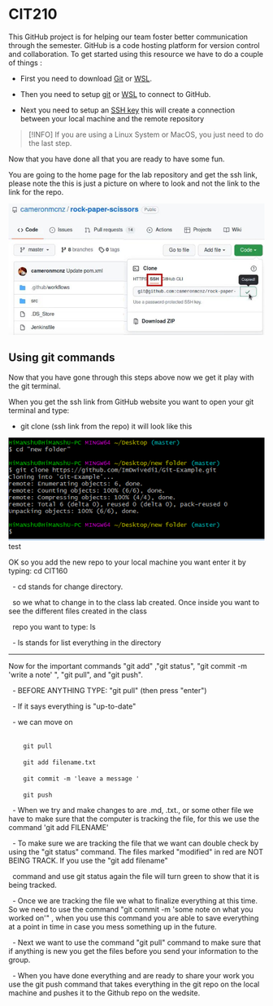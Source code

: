 # CIT210

This GitHub project is for helping our team foster better communication through the semester. GitHub is a code hosting platform for version control and collaboration. To get started using this resource we have to do a couple of things :

- First you need to download [Git](https://git-scm.com/downloads) or [WSL](https://learn.microsoft.com/en-us/windows/wsl/install).

- Then you need to setup [git](https://www.youtube.com/watch?v=7BOrUHFu44A) or [WSL](https://www.youtube.com/watch?v=7FKi-waQuMM) to connect to GitHub.

- Next you need to setup an [SSH key](https://docs.github.com/en/authentication/connecting-to-github-with-ssh/generating-a-new-ssh-key-and-adding-it-to-the-ssh-agent) this will create a connection between your local machine and the remote repository 

> [!INFO]
> If you are using a Linux System or MacOS, you just need to do the last step.

Now that you have done all that you are ready to have some fun.

You are going to the home page for the lab repository and get the ssh link, please note the this is just a picture on where to look and not the link to the link for the repo.

  

<img src="../Pictures/ssh.jpg">

  
  

## Using git commands

Now that you have gone through this steps above now we get it play with the git terminal.

When you get the ssh link from GitHub website you want to open your git terminal and type:

- git clone (ssh link from the repo) it will look like this

  
  

<img src="../Pictures/git-clone.png">test</img>

  
  

OK so you add the new repo to your local machine you want enter it by typing: cd CIT160

  - cd stands for change directory.

  so we what to change in to the class lab created. Once inside you want to see the different files created in the class

  repo you want to type: ls

  - ls stands for list everything in the directory

-------------------------------------------------------------------------------------------------------------------------------------------------------------------------------------------

Now for the important commands "git add" ,"git status", "git commit -m 'write a note' ", "git pull", and "git push".

  - BEFORE ANYTHING TYPE: "git pull" (then press "enter")

  - If it says everything is "up-to-date"

  - we can move on

```

    git pull

    git add filename.txt

    git commit -m 'leave a message '

    git push

```

  - When we try and make changes to are .md, .txt., or some other file we have to make sure that the computer is tracking the file, for this we use the command 'git add FILENAME'

  - To make sure we are tracking the file that we want can double check by using the "git status" command. The files marked "modified" in red are NOT BEING TRACK. If you use the "git add filename"

  command and use git status again the file will turn green to show that it is being tracked.

  - Once we are tracking the file we what to finalize everything at this time. So we need to use the command "git commit -m 'some note on what you worked on'" , when you use this command you are able to save everything at a point in time in case you mess something up in the future.

  - Next we want to use the command "git pull" command to make sure that if anything is new you get the files before you send your information to the group.

  - When you have done everything and are ready to share your work you use the git push command that takes everything in the git repo on the local machine and pushes it to the Github repo on the wedsite.
